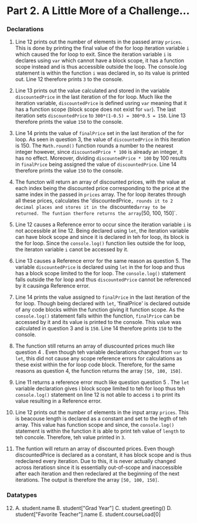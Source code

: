 # Part 2. A Little More of a Challenge...

### Declarations

1. Line 12 prints out the number of elements in the passed array `prices`. This
   is done by printing the final value of the for loop iteration variable `i`
   which caused the for loop to exit. Since the iteration variable `i` is
   declares using `var` which cannot have a block scope, it has a function scope
   instead and is thus accessible outside the loop. The console.log statement is
   within the function `i` was declared in, so its value is printed out. Line 12
   therefore prints `3` to the console.

2. Line 13 prints out the value calculated and stored in the variable
   `discountedPrice` in the last iteration of the for loop. Much like the
   iteration variable, `discountedPrice` is defined usring `var` meaning that it
   has a function scope (block scope does not exist for `var`). The last
   iteration sets `discountedPrice` to `300*(1-0.5) = 300*0.5 = 150`. Line 13
   therefore prints the value `150` to the console.

3. Line 14 prints the value of `finalPrice` set in the last iteration of the for
   loop. As seen in question 3, the value of `discountedPrice` in this iteration
   is 150. The `Math.round()` function rounds a number to the nearest integer
   however, since `discountedPrice * 100` is already an integer, it has no effect.
   Moreover, dividing `discountedPrice * 100` by 100 results in `finalPrice`
   being assigned the value of `discountedPrice`. Line 14 therefore prints the
   value `150` to the console.

4. The functon will return an array of discounted prices, with the value at each
   index being the discounted price corresponding to the price at the same index
   in the passed in `prices` array. The for loop iterates through all these
   prices, calculates the 'discountedPrice`, rounds it to 2 decimal places and
   stores it in the `discounted` array to be returned. The funtion therfore
   returns the array `[50, 100, 150]`.

5. Line 12 causes a Reference error to occur since the iteration variable `i` is
   not accessible at line 12. Being declared using `let`, the iteration
   variable can have block scope and since it is declared in teh for loop, its
   block is the for loop. Since the `console.log()` function lies outside the
   for loop, the iteraton variable `i` canot be accessed by it.

6. Line 13 causes a Reference error for the same reason as question 5. The
   variable `discountedPrice` is declared using `let` in the for loop and thus
   has a block scope limited to the for loop. The `console.log()` statement
   falls outside the for loop and thus `discountedPrice` cannot be referenced by
   it causinga Reference error.

7. Line 14 prints the value assigned to `finalPrice` in the last iteration of
   the for loop. Though being declared with `let`, 'finalPrice' is declared
   outside of any code blocks within the function giving it function scope. As
   the `console.log()` statement falls within the function, `finalPrice` can be
   accessed by it and its value is printed to the console. This value was
   calculated in question 3 and is `150`. Line 14 therefore prints `150` to the
   console.

8. The function still returns an array of diuscounted prices much like question
   4 . Even though teh variable declarations changed from `var` to `let`, this 
   did not cause any scope reference errors for calculations as these exist
   within the for loop code block. Therefore, for the same reasons as question
   4, the function returns the array `[50, 100, 150]`.

9. Line 11 returns a reference error much like question question 5 . The `let`
   variable declaration gives i block scope limited to teh for loop thus teh
   `console.log()` statement on line 12 is not able to access `i` to print its
   value resulting in a Reference error. 

10.  Line 12 prints out the number of elements in the input array `prices`. This is beacouse length is declared as a constant and set to the legth of teh array. This value has function scope and since, the `console.log()` statement is within the function it is able to print teh value of `length` to teh concole. Therefore, teh value printed in `3`.

11. The  funtion will return an array of discounted prices. Even though
	discountedPrice is declared as a constant, it has block scope and is thus
	redeclared every iteration. Due to this, it is never actually changed across
	iteratiosn since it is essentially out-of-scope and inaccessible after each
	iteration and then redeclared at the beginning of the next iterations. The
	output is therefore the array `[50, 100, 150]`.

### Datatypes

12. 
	A. student.name
	B. student["Grad Year"]
	C. student.greeting()
	D. student["Favorite Teacher"].name
	E. student.courseLoad[0]
